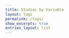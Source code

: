 ```yaml
---
title: Studies by Variable
layout: tags
permalink: /tags/
show_excerpts: true
entries_layout: list
---
```

